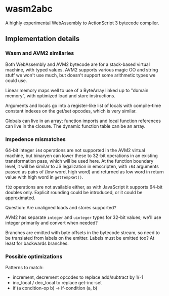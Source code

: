 # wasm2abc

A highly experimental WebAssembly to ActionScript 3 bytecode compiler.

## Implementation details

### Wasm and AVM2 similaries

Both WebAssembly and AVM2 bytecode are for a stack-based virtual machine, with typed values. AVM2 supports various magic OO and string stuff we won't use much, but doesn't support some arithmetic types we could use.

Linear memory maps well to use of a ByteArray linked up to "domain memory", with optimized load and store instructions.

Arguments and locals go into a register-like list of locals with compile-time constant indexes on the get/set opcodes, which is very similar.

Globals can live in an array; function imports and local function references can live in the closure. The dynamic function table can be an array.

### Impedence mismatches

64-bit integer `i64` operations are not supported in the AVM2 virtual machine, but binaryen can lower these to 32-bit operations in an existing transformation pass, which will be used here. At the function boundary level, it will be similar to JS legalization in emscripten, with `i64` arguments passed as pairs of (low word, high word) and returned as low word in return value with high word in `getTempRet()`.

`f32` operations are not available either, as with JavaScript it supports 64-bit doubles only. Explicit rounding could be introduced, or it could be approximated.

Question: Are unaligned loads and stores supported?

AVM2 has separate `integer` and `uinteger` types for 32-bit values; we'll use integer primarily and convert when needed?

Branches are emitted with byte offsets in the bytecode stream, so need to be translated from labels on the emitter. Labels must be emitted too? At least for backwards branches.

### Possible optimizations

Patterns to match:
* increment, decrement opcodes to replace add/subtract by 1/-1
* inc_local / dec_local to replace get-inc-set
* if (a condition-op b) -> if-condition (a, b)


